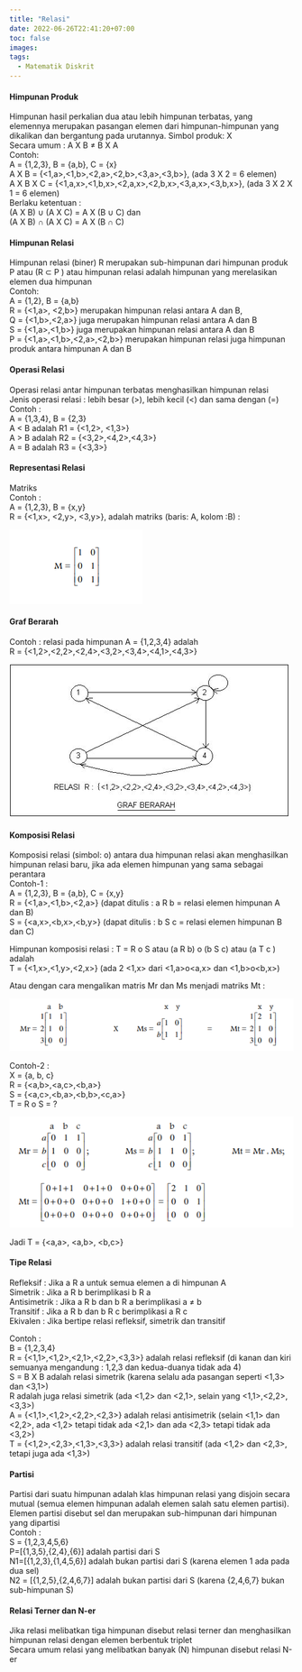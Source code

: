 ```yaml
---
title: "Relasi"
date: 2022-06-26T22:41:20+07:00
toc: false
images:
tags:
  - Matematik Diskrit
---
```


#### Himpunan Produk
Himpunan hasil perkalian dua atau lebih himpunan terbatas, yang elemennya merupakan pasangan elemen dari himpunan-himpunan yang dikalikan dan bergantung pada urutannya. Simbol produk: X  
Secara umum : A X B ≠ B X A  
Contoh:  
A = {1,2,3}, B = {a,b}, C = {x}  
A X B = {<1,a>,<1,b>,<2,a>,<2,b>,<3,a>,<3,b>}, (ada 3 X 2 = 6 elemen)  
A X B X C = {<1,a,x>,<1,b,x>,<2,a,x>,<2,b,x>,<3,a,x>,<3,b,x>}, (ada 3 X 2 X 1 = 6 elemen)  
Berlaku ketentuan :  
(A X B) ∪ (A X C) = A X (B ∪ C) dan  
(A X B) ∩ (A X C) = A X (B ∩ C)  

#### Himpunan Relasi
Himpunan relasi (biner) R merupakan sub-himpunan dari himpunan produk P atau (R ⊂ P ) atau himpunan relasi adalah himpunan yang merelasikan elemen dua himpunan  
Contoh:  
A = {1,2}, B = {a,b}  
R = {<1,a>, <2,b>} merupakan himpunan relasi antara A dan B,  
Q = {<1,b>,<2,a>} juga merupakan himpunan relasi antara A dan B  
S = {<1,a>,<1,b>} juga merupakan himpunan relasi antara A dan B  
P = {<1,a>,<1,b>,<2,a>,<2,b>} merupakan himpunan relasi juga himpunan produk antara himpunan A dan B  

#### Operasi Relasi
Operasi relasi antar himpunan terbatas menghasilkan himpunan relasi  
Jenis operasi relasi : lebih besar (>), lebih kecil (<) dan sama dengan (=)  
Contoh :  
A = {1,3,4}, B = {2,3}  
A < B adalah R1 = {<1,2>, <1,3>}  
A > B adalah R2 = {<3,2>,<4,2>,<4,3>}  
A = B adalah R3 = {<3,3>}  

#### Representasi Relasi
Matriks  
Contoh :  
A = {1,2,3}, B = {x,y}  
R = {<1,x>, <2,y>, <3,y>}, adalah matriks (baris: A, kolom :B) :  
  
![Matriks](/assets/m2-matrix.png)

#### Graf Berarah
Contoh : relasi pada himpunan A = {1,2,3,4} adalah  
R = {<1,2>,<2,2>,<2,4>,<3,2>,<3,4>,<4,1>,<4,3>}  

![Graf Berarah](/assets/m2-graf.jpg)

#### Komposisi Relasi
Komposisi relasi (simbol: o) antara dua himpunan relasi akan menghasilkan himpunan relasi baru, jika ada elemen himpunan yang sama sebagai perantara  
Contoh-1 :  
A = {1,2,3}, B = {a,b}, C = {x,y}  
R = {<1,a>,<1,b>,<2,a>} (dapat ditulis : a R b = relasi elemen himpunan A dan B)  
S = {<a,x>,<b,x>,<b,y>} (dapat ditulis : b S c = relasi elemen himpunan B dan C)  
  
Himpunan komposisi relasi : T = R o S atau (a R b) o (b S c) atau (a T c ) adalah  
T = {<1,x>,<1,y>,<2,x>} (ada 2 <1,x> dari <1,a>o<a,x> dan <1,b>o<b,x>) 
   
Atau dengan cara mengalikan matris Mr dan Ms menjadi matriks Mt :  

![Matriks](/assets/m2-relasi.png)

Contoh-2 :  
X = {a, b, c}  
R = {<a,b>,<a,c>,<b,a>}  
S = {<a,c>,<b,a>,<b,b>,<c,a>}  
T = R o S = ?  

![Matriks](/assets/m2-contoh.png)

Jadi T = {<a,a>, <a,b>, <b,c>} 

#### Tipe Relasi
Refleksif : Jika a R a untuk semua elemen a di himpunan A  
Simetrik : Jika a R b berimplikasi b R a  
Antisimetrik : Jika a R b dan b R a berimplikasi a ≠ b  
Transitif : Jika a R b dan b R c berimplikasi a R c  
Ekivalen : Jika bertipe relasi refleksif, simetrik dan transitif  

Contoh :  
B = {1,2,3,4}  
R = {<1,1>,<1,2>,<2,1>,<2,2>,<3,3>} adalah relasi refleksif (di kanan dan kiri
semuanya mengandung : 1,2,3 dan kedua-duanya tidak ada 4)  
S = B X B adalah relasi simetrik (karena selalu ada pasangan seperti <1,3> dan <3,1>)  
R adalah juga relasi simetrik (ada <1,2> dan <2,1>, selain yang <1,1>,<2,2>,<3,3>)  
A = {<1,1>,<1,2>,<2,2>,<2,3>} adalah relasi antisimetrik (selain <1,1> dan <2,2>, ada <1,2> tetapi tidak ada <2,1> dan ada <2,3> tetapi tidak ada <3,2>)  
T = {<1,2>,<2,3>,<1,3>,<3,3>} adalah relasi transitif (ada <1,2> dan <2,3>, tetapi juga ada <1,3>)  

#### Partisi
Partisi dari suatu himpunan adalah klas himpunan relasi yang disjoin secara mutual (semua elemen himpunan adalah elemen salah satu elemen partisi). Elemen partisi disebut sel dan merupakan sub-himpunan dari himpunan yang dipartisi  
Contoh :  
S = {1,2,3,4,5,6}  
P=[{1,3,5},{2,4},{6}] adalah partisi dari S  
N1=[{1,2,3},{1,4,5,6}] adalah bukan partisi dari S (karena elemen 1 ada pada dua sel)  
N2 = [{1,2,5},{2,4,6,7}] adalah bukan partisi dari S (karena {2,4,6,7} bukan sub-himpunan S)  

#### Relasi Terner dan N-er 
Jika relasi melibatkan tiga himpunan disebut relasi terner dan menghasilkan
himpunan relasi dengan elemen berbentuk triplet  
Secara umum relasi yang melibatkan banyak (N) himpunan disebut relasi N-er 